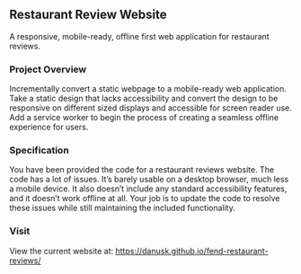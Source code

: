 ## Restaurant Review Website

A responsive, mobile-ready, offline first web application for restaurant reviews.

### Project Overview

Incrementally convert a static webpage to a mobile-ready web application. Take a static design that lacks accessibility and convert the design to be responsive on different sized displays and accessible for screen reader use. Add a service worker to begin the process of creating a seamless offline experience for users.

### Specification

You have been provided the code for a restaurant reviews website. The code has a lot of issues. It’s barely usable on a desktop browser, much less a mobile device. It also doesn’t include any standard accessibility features, and it doesn’t work offline at all. Your job is to update the code to resolve these issues while still maintaining the included functionality.

### Visit

View the current website at: https://danusk.github.io/fend-restaurant-reviews/



